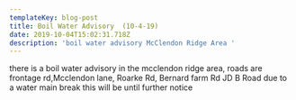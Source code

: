 ```yaml
---
templateKey: blog-post
title: Boil Water Advisory  (10-4-19)
date: 2019-10-04T15:02:31.718Z
description: 'boil water advisory McClendon Ridge Area '
---
```

there is a boil water advisory in the mcclendon ridge area, roads are frontage rd,Mcclendon lane, Roarke Rd, Bernard farm Rd JD B Road due to a water main break this will be until further notice
